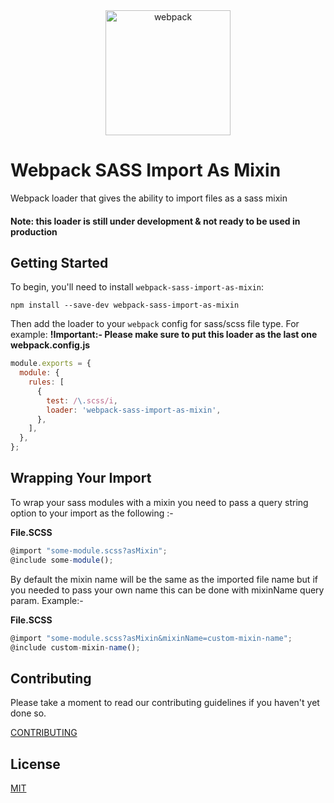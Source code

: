 
<div align="center">
  <a href="https://github.com/webpack/webpack">
    <img width="200" height="200" vspace="" hspace="25" src="https://webpack.js.org/assets/icon-square-big.svg" alt="webpack">
  </a>
</div>

# Webpack SASS Import As Mixin
Webpack loader that gives the ability to import files as a sass mixin

#### Note: this loader is still under development & not ready to be used in production 

## Getting Started

To begin, you'll need to install `webpack-sass-import-as-mixin`:

```console
npm install --save-dev webpack-sass-import-as-mixin
```

Then add the loader to your `webpack` config for sass/scss file type. For example:
**!Important:- Please make sure to put this loader as the last one**
**webpack.config.js**

```js
module.exports = {
  module: {
    rules: [
      {
        test: /\.scss/i,
        loader: 'webpack-sass-import-as-mixin',
      },
    ],
  },
};
```
## Wrapping Your Import 
To wrap your sass modules with a mixin you need to pass a query string option to your import as the following :-

**File.SCSS**
```js
@import "some-module.scss?asMixin";
@include some-module();
```

By default the mixin name will be the same as the imported file name but if you needed to pass your own name this can be done with mixinName query param. Example:-

**File.SCSS**
```js
@import "some-module.scss?asMixin&mixinName=custom-mixin-name";
@include custom-mixin-name();
```


## Contributing

Please take a moment to read our contributing guidelines if you haven't yet done so.

[CONTRIBUTING](./.github/CONTRIBUTING.md)

## License

[MIT](./LICENSE)
